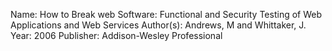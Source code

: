 
Name:  How to Break web Software: Functional and Security Testing of Web Applications and Web Services
Author(s):  Andrews, M and Whittaker, J.
Year:  2006
Publisher:  Addison-Wesley Professional